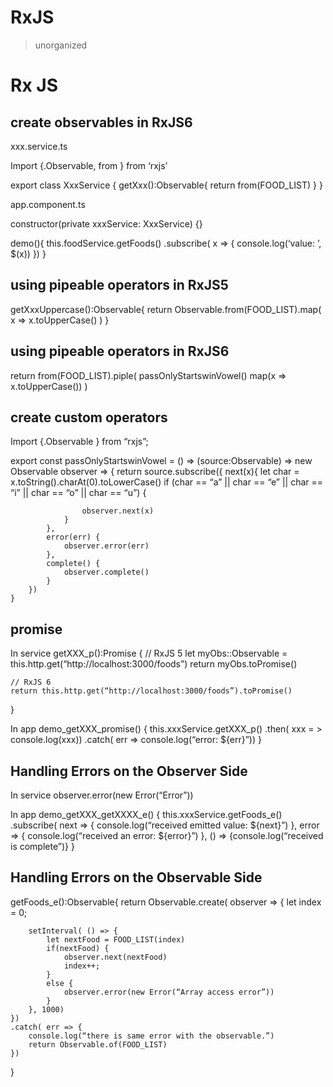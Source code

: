 # RxJS
> unorganized

# Rx JS
## create observables in RxJS6

xxx.service.ts

Import {.Observable, from } from ‘rxjs’

export class XxxService {
	getXxx():Observable<string>{
		return from(FOOD_LIST)
	}
}


app.component.ts

constructor(private xxxService: XxxService) {}

demo(){
	this.foodService.getFoods()
	.subscribe( x => {
		console.log(‘value: ’, $(x))
	})
}


## using pipeable operators in RxJS5
getXxxUppercase():Observable<string>{
	return Observable.from(FOOD_LIST).map( x => x.toUpperCase() )
}

## using pipeable operators in RxJS6
return from(FOOD_LIST).piple(
	passOnlyStartswinVowel()
	map(x => x.toUpperCase())
)

## create custom operators
Import {.Observable } from “rxjs”;

export const passOnlyStartswinVowel = () => <T>(source:Observable<T>) =>
	new Observable<T> observer => {
		return source.subscribe({
			next(x){
				let char = x.toString().charAt(0).toLowerCase()
				if (char == “a” ||
				    char == “e” ||
				    char == “i” ||
				    char == “o” ||
				    char == “u”) {

					observer.next(x)
				}
			},
			error(err) {
				observer.error(err)
			},
			complete() {
				observer.complete()
			}
		})
	}

## promise
In service
getXXX_p():Promise<any> {
	// RxJS 5
	let myObs::Observable<any> = this.http.get(“http://localhost:3000/foods”)
	return myObs.toPromise()

	// RxJS 6
	return this.http.get(“http://localhost:3000/foods”).toPromise()

}

In app
demo_getXXX_promise() {
	this.xxxService.getXXX_p()
	.then( xxx = > console.log(xxx))
	.catch( err => console.log(“error: ${err}”))
}

## Handling Errors on the Observer Side
In service
observer.error(new Error(“Error”))

In app
demo_getXXX_getXXXX_e() {
	this.xxxService.getFoods_e()
	.subscribe(
		next => { console.log(“received emitted value: ${next}”) },
		error => { console.log(“received an error: ${error}”) },
		() => {console.log(“received is complete”)}
}


## Handling Errors on the Observable Side

getFoods_e():Observable<any>{
	return Observable.create( observer => {
		let index = 0;

		setInterval( () => {
			let nextFood = FOOD_LIST(index)
			if(nextFood) {
				observer.next(nextFood)
				index++;
			}
			else {
				observer.error(new Error(“Array access error”))
			}
		}, 1000)
	})
	.catch( err => {
		console.log(“there is same error with the observable.”)
		return Observable.of(FOOD_LIST)
	})
}

